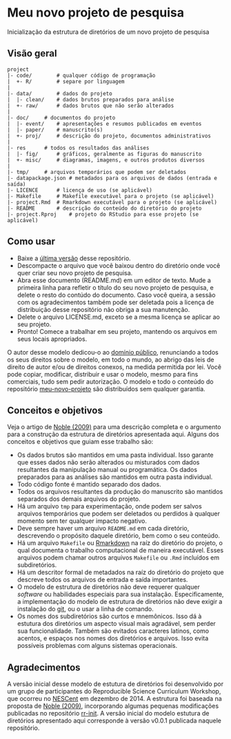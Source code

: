 Meu novo projeto de pesquisa
=======

Inicialização da estrutura de diretórios de um novo projeto de pesquisa

Visão geral
--------

    project
    |- code/		# qualquer código de programação
    |  +- R/		# separe por linguagem
    |
    |- data/		# dados do projeto
    |  |- clean/	# dados brutos preparados para análise
    |  +- raw/		# dados brutos que não serão alterados
    |
    |- doc/		# documentos do projeto
    |  |- event/	# apresentações e resumos publicados em eventos
    |  |- paper/	# manuscrito(s)
    |  +- proj/		# descrição do projeto, documentos administrativos
    |
    |- res		# todos os resultados das análises
    |  |- fig/		# gráficos, geralmente as figuras do manuscrito
    |  +- misc/		# diagramas, imagens, e outros produtos diversos
    |
    |- tmp/		# arquivos temporários que podem ser deletados
    |- datapackage.json	# metadados para os arquivos de dados (entrada e saída)
    |- LICENCE		# licença de uso (se aplicável)
    |- Makefile		# Makefile executável para o projeto (se aplicável)
    |- project.Rmd	# Rmarkdown executável para o projeto (se aplicável)
    |- README		# descrição do conteúdo do diretório do projeto
    |- project.Rproj	# projeto do RStudio para esse projeto (se aplicável)


Como usar
----------

* Baixe a [última versão] desse repositório.
* Descompacte o arquivo que você baixou dentro do diretório onde você quer 
  criar seu novo projeto de pesquisa.
* Abra esse documento (README.md) em um editor de texto. Mude a primeira linha
  para refletir o título do seu novo projeto de pesquisa, e delete o resto do 
  contúdo do documento. Caso você queira, a sessão com os agradecimentos também
  pode ser deletada pois a licença de distribuição desse repositório não obriga
  a sua manutenção.
* Delete o arquivo LICENSE.md, exceto se a mesma licença se aplicar ao seu 
  projeto. 
* Pronto! Comece a trabalhar em seu projeto, mantendo os arquivos em seus 
  locais apropriados.

O autor desse modelo dedicou-o ao [domínio público], renunciando a todos os seus 
direitos sobre o modelo, em todo o mundo, ao abrigo das leis de direito de autor
e/ou de direitos conexos, na medida permitida por lei. Você pode copiar, 
modificar, distribuir e usar o modelo, mesmo para fins comerciais, tudo sem 
pedir autorização. O modelo e todo o conteúdo do repositório [meu-novo-projeto] 
são distribuídos sem qualquer garantia.

Conceitos e objetivos
----------------------

Veja o artigo de [Noble (2009)] para uma descrição completa e o argumento para a
construção da estrutura de diretórios apresentada aqui. Alguns dos conceitos 
e objetivos que guiam esse trabalho são:

* Os dados brutos são mantidos em uma pasta individual. Isso garante que esses
  dados não serão alterados ou misturados com dados resultantes da manipulação 
  manual ou programática. Os dados preparados para as análises são mantidos em 
  outra pasta individual.
* Todo código fonte é mantido separado dos dados.
* Todos os arquivos resultantes da produção do manuscrito são mantidos
  separados dos demais arquivos do projeto.
* Há um arquivo `tmp` para experimentação, onde podem ser salvos arquivos 
  temporários que podem ser deletados ou perdidos à qualquer momento sem ter
  qualquer impacto negativo.
* Deve sempre haver um arquivo `README.md` em cada diretório, descrevendo o
  propósito daquele diretório, bem como o seu conteúdo.
* Há um arquivo `Makefile` ou [Rmarkdown] na raíz do diretório do projeto, o 
  qual documenta o trabalho computacional de maneira executável. Esses arquivos 
  podem chamar outros arquivos `Makefile` ou `.Rmd` incluídos em subdiretórios.
* Há um descritor formal de metadados na raíz do diretório do projeto que 
  descreve todos os arquivos de entrada e saída importantes.
* O modelo de estrutura de diretórios não deve requerer qualquer *software* 
  ou habilidades especiais para sua instalação. Especificamente, a implementação
  do modelo de estrutura de diretórios não deve exigir a instalação do [git], 
  ou o usar a linha de comando.
* Os nomes dos subdiretórios são curtos e mnemônicos. Isso dá à estutura dos 
  diretórios um aspecto visual mais agradável, sem perder sua funcionalidade.
  Também são evitados caracteres latinos, como acentos, e espaços nos nomes dos
  diretórios e arquivos. Isso evita possíveis problemas com alguns sistemas 
  operacionais.

Agradecimentos
----------------

A versão inicial desse modelo de estutura de diretórios foi desenvolvido por um
grupo de participantes do Reproducible Science Curriculum Workshop, que ocorreu
no [NESCent] em dezembro de 2014. A estrutura foi baseada na proposta de 
[Noble (2009)], incorporando algumas pequenas modificações publicadas no 
repositório [rr-init]. A versão inicial do modelo estutura de diretórios 
apresentado aqui corresponde à versão v0.0.1 publicada naquele repositório.

[meu-novo-projeto]: https://github.com/samuel-rosa/meu-novo-projeto
[última versão]: https://github.com/samuel-rosa/meu-novo-projeto/releases/latest
[NESCent]: http://nescent.org
[Rmarkdown]: http://rmarkdown.rstudio.com/
[git]: http://www.git-scm.com/
[Noble (2009)]: http://dx.doi.org/10.1371/journal.pcbi.1000424
[domínio público]: http://creativecommons.org/publicdomain/zero/1.0/
[rr-init]: https://github.com/Reproducible-Science-Curriculum/rr-init

